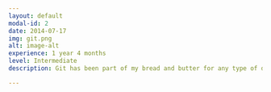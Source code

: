 ```yaml
---
layout: default
modal-id: 2
date: 2014-07-17
img: git.png
alt: image-alt
experience: 1 year 4 months
level: Intermediate
description: Git has been part of my bread and butter for any type of development, be it Javascript, PHP, Visual C#. Learning Git and the uses of repositories has been a integral part of my development career, and a must for any future projects.

---
```

